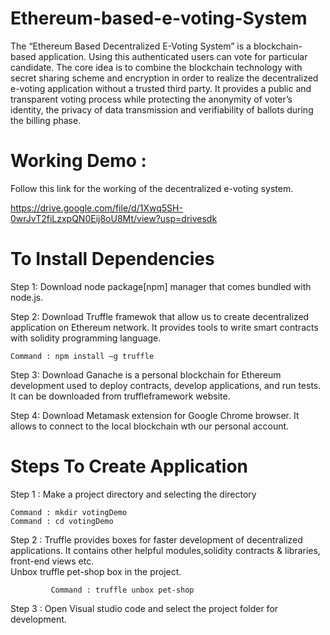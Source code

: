 # Ethereum-based-e-voting-System
The “Ethereum Based Decentralized E-Voting System” is a blockchain-based application.
Using this authenticated users can vote for particular candidate. 
The core idea is to combine the blockchain technology with secret sharing scheme and encryption in order to realize the decentralized e-voting application without a trusted third party. 
It provides a public and transparent voting process while protecting the anonymity of voter’s identity, the privacy of data transmission and verifiability of ballots during the billing phase.


# Working Demo : 
Follow this link for the working of the decentralized e-voting system.

https://drive.google.com/file/d/1Xwq5SH-0wrJvT2fiLzxpQN0Eij8oU8Mt/view?usp=drivesdk

# To Install Dependencies
Step 1: Download node package[npm] manager that comes bundled with node.js.

Step 2: Download Truffle framewok that allow us to create decentralized application on Ethereum network. 
It provides tools to write smart contracts with solidity programming language.

	Command : npm install –g truffle
Step 3: Download Ganache is a personal blockchain for Ethereum development used to deploy contracts, develop applications, and run tests. It can be downloaded from truffleframework website.

Step 4: Download Metamask extension for Google Chrome browser. It allows to connect to 	the local blockchain wth our personal account.



# Steps To Create Application
Step 1 : Make a project directory and selecting the directory

	Command : mkdir votingDemo
	Command : cd votingDemo
	
Step 2 : Truffle provides boxes for faster development of decentralized applications.
         It contains other helpful modules,solidity contracts & libraries, front-end views etc.            
	Unbox truffle pet-shop box in the project.
	
             Command : truffle unbox pet-shop
	     
Step 3 :  Open Visual studio code and select the project folder for development.
